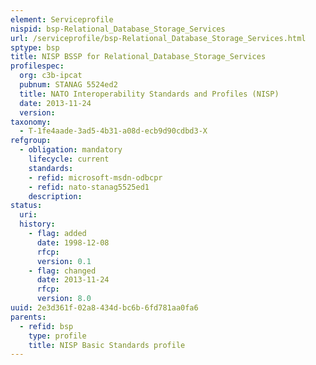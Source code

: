```yaml
---
element: Serviceprofile
nispid: bsp-Relational_Database_Storage_Services
url: /serviceprofile/bsp-Relational_Database_Storage_Services.html
sptype: bsp
title: NISP BSSP for Relational_Database_Storage_Services
profilespec:
  org: c3b-ipcat
  pubnum: STANAG 5524ed2
  title: NATO Interoperability Standards and Profiles (NISP)
  date: 2013-11-24
  version: 
taxonomy:
  - T-1fe4aade-3ad5-4b31-a08d-ecb9d90cdbd3-X
refgroup:
  - obligation: mandatory
    lifecycle: current
    standards: 
    - refid: microsoft-msdn-odbcpr
    - refid: nato-stanag5525ed1
    description: 
status:
  uri: 
  history: 
    - flag: added
      date: 1998-12-08
      rfcp: 
      version: 0.1
    - flag: changed
      date: 2013-11-24
      rfcp: 
      version: 8.0
uuid: 2e3d361f-02a8-434d-bc6b-6fd781aa0fa6
parents:
  - refid: bsp
    type: profile
    title: NISP Basic Standards profile
---
```

